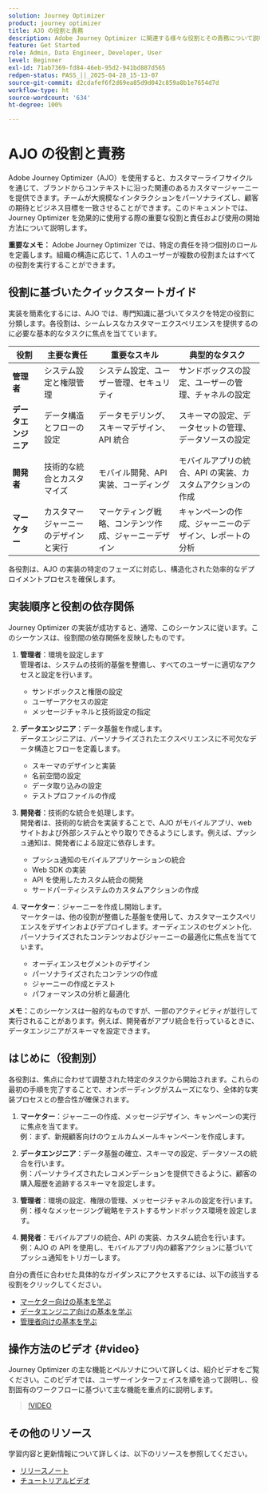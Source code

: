 ```yaml
---
solution: Journey Optimizer
product: journey optimizer
title: AJO の役割と責務
description: Adobe Journey Optimizer に関連する様々な役割とその責務について説明します。
feature: Get Started
role: Admin, Data Engineer, Developer, User
level: Beginner
exl-id: 71ab7369-fd84-46eb-95d2-941bd887d565
redpen-status: PASS_||_2025-04-28_15-13-07
source-git-commit: d2cdafef6f2d69ea85d9d042c859a8b1e7654d7d
workflow-type: ht
source-wordcount: '634'
ht-degree: 100%

---
```



# AJO の役割と責務

Adobe Journey Optimizer（AJO）を使用すると、カスタマーライフサイクルを通じて、ブランドからコンテキストに沿った関連のあるカスタマージャーニーを提供できます。チームが大規模なインタラクションをパーソナライズし、顧客の期待とビジネス目標を一致させることができます。このドキュメントでは、Journey Optimizer を効果的に使用する際の重要な役割と責任および使用の開始方法について説明します。

**重要なメモ：** Adobe Journey Optimizer では、特定の責任を持つ個別のロールを定義します。組織の構造に応じて、1 人のユーザーが複数の役割またはすべての役割を実行することができます。

## 役割に基づいたクイックスタートガイド

実装を簡素化するには、AJO では、専門知識に基づいてタスクを特定の役割に分類します。各役割は、シームレスなカスタマーエクスペリエンスを提供するのに必要な基本的なタスクに焦点を当てています。

| 役割 | 主要な責任 | 重要なスキル | 典型的なタスク |
|-------------------|----------------------------------|--------------------------------|-----------------------------------------------|
| **管理者** | システム設定と権限管理 | システム設定、ユーザー管理、セキュリティ | サンドボックスの設定、ユーザーの管理、チャネルの設定 |
| **データエンジニア** | データ構造とフローの設定 | データモデリング、スキーマデザイン、API 統合 | スキーマの設定、データセットの管理、データソースの設定 |
| **開発者** | 技術的な統合とカスタマイズ | モバイル開発、API 実装、コーディング | モバイルアプリの統合、API の実装、カスタムアクションの作成 |
| **マーケター** | カスタマージャーニーのデザインと実行 | マーケティング戦略、コンテンツ作成、ジャーニーデザイン | キャンペーンの作成、ジャーニーのデザイン、レポートの分析 |

各役割は、AJO の実装の特定のフェーズに対応し、構造化された効率的なデプロイメントプロセスを確保します。

## 実装順序と役割の依存関係

Journey Optimizer の実装が成功すると、通常、このシーケンスに従います。このシーケンスは、役割間の依存関係を反映したものです。

1. **管理者**：環境を設定します\
   管理者は、システムの技術的基盤を整備し、すべてのユーザーに適切なアクセスと設定を行います。
   * サンドボックスと権限の設定
   * ユーザーアクセスの設定
   * メッセージチャネルと技術設定の指定

2. **データエンジニア**：データ基盤を作成します。\
   データエンジニアは、パーソナライズされたエクスペリエンスに不可欠なデータ構造とフローを定義します。
   * スキーマのデザインと実装
   * 名前空間の設定
   * データ取り込みの設定
   * テストプロファイルの作成

3. **開発者**：技術的な統合を処理します。\
   開発者は、技術的な統合を実装することで、AJO がモバイルアプリ、web サイトおよび外部システムとやり取りできるようにします。例えば、プッシュ通知は、開発者による設定に依存します。
   * プッシュ通知のモバイルアプリケーションの統合
   * Web SDK の実装
   * API を使用したカスタム統合の開発
   * サードパーティシステムのカスタムアクションの作成

4. **マーケター**：ジャーニーを作成し開始します。\
   マーケターは、他の役割が整備した基盤を使用して、カスタマーエクスペリエンスをデザインおよびデプロイします。オーディエンスのセグメント化、パーソナライズされたコンテンツおよびジャーニーの最適化に焦点を当てています。
   * オーディエンスセグメントのデザイン
   * パーソナライズされたコンテンツの作成
   * ジャーニーの作成とテスト
   * パフォーマンスの分析と最適化

**メモ：**&#x200B;このシーケンスは一般的なものですが、一部のアクティビティが並行して実行されることがあります。例えば、開発者がアプリ統合を行っているときに、データエンジニアがスキーマを設定できます。

## はじめに（役割別）

各役割は、焦点に合わせて調整された特定のタスクから開始されます。これらの最初の手順を完了することで、オンボーディングがスムーズになり、全体的な実装プロセスとの整合性が確保されます。

1. **マーケター**：ジャーニーの作成、メッセージデザイン、キャンペーンの実行に焦点を当てます。\
   例：まず、新規顧客向けのウェルカムメールキャンペーンを作成します。

2. **データエンジニア**：データ基盤の確立、スキーマの設定、データソースの統合を行います。\
   例：パーソナライズされたレコメンデーションを提供できるように、顧客の購入履歴を追跡するスキーマを設定します。

3. **管理者**：環境の設定、権限の管理、メッセージチャネルの設定を行います。\
   例：様々なメッセージング戦略をテストするサンドボックス環境を設定します。

4. **開発者**：モバイルアプリの統合、API の実装、カスタム統合を行います。\
   例：AJO の API を使用し、モバイルアプリ内の顧客アクションに基づいてプッシュ通知をトリガーします。

自分の責任に合わせた具体的なガイダンスにアクセスするには、以下の該当する役割をクリックしてください。

* [マーケター向けの基本を学ぶ](path/marketer.md)
* [データエンジニア向けの基本を学ぶ](path/data-engineer.md)
* [管理者向けの基本を学ぶ](path/administrator.md)

## 操作方法のビデオ {#video}

Journey Optimizer の主な機能とペルソナについて詳しくは、紹介ビデオをご覧ください。このビデオでは、ユーザーインターフェイスを順を追って説明し、役割固有のワークフローに基づいて主な機能を重点的に説明します。

>[!VIDEO](https://video.tv.adobe.com/v/3430316?quality=12&captions=jpn)

## その他のリソース

学習内容と更新情報について詳しくは、以下のリソースを参照してください。
* [リリースノート](https://experienceleague.adobe.com/ja/docs/journey-optimizer/using/whats-new/release-notes)
* [チュートリアルビデオ](https://experienceleague.adobe.com/docs/journey-optimizer-learn/tutorials/overview.html?lang=ja)